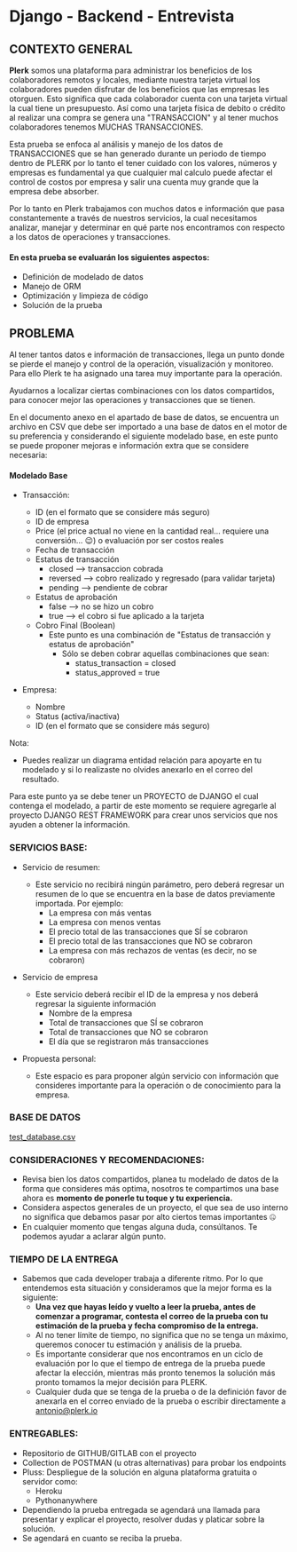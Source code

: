 # Django - Backend - Entrevista

## CONTEXTO GENERAL

**Plerk** somos una plataforma para administrar los beneficios de los colaboradores remotos y locales, mediante nuestra tarjeta virtual los colaboradores pueden disfrutar de los beneficios que las empresas les otorguen. Esto significa que cada colaborador cuenta con una tarjeta virtual la cual tiene un presupuesto. Así como una tarjeta física de debito o crédito al realizar una compra se genera una "TRANSACCION"  y al tener muchos colaboradores tenemos MUCHAS TRANSACCIONES.  

Esta prueba se enfoca al análisis y manejo de los datos de TRANSACCIONES que se han generado durante un periodo de tiempo dentro de PLERK por lo tanto el tener cuidado con los valores, números y empresas es fundamental ya que cualquier mal calculo puede afectar el control de costos por empresa y salir una cuenta muy grande que la empresa debe absorber. 

Por lo tanto en Plerk trabajamos con muchos datos e información que pasa constantemente a través de nuestros servicios, la cual necesitamos analizar, manejar y determinar en qué parte nos encontramos con respecto a los datos de operaciones y transacciones.

#### En esta prueba se evaluarán los siguientes aspectos:

- Definición de modelado de datos
- Manejo de ORM
- Optimización y limpieza de código
- Solución de la prueba 


## PROBLEMA

Al tener tantos datos e información de transacciones, llega un punto donde se pierde el manejo y control de la operación, visualización y monitoreo.  Para ello Plerk te ha asignado una tarea muy importante para la operación.  

Ayudarnos a localizar ciertas combinaciones con los datos compartidos, para conocer mejor las operaciones y transacciones que se tienen. 

En el documento anexo en el apartado de base de datos, se encuentra un archivo en CSV que debe ser importado a una base de datos en el motor de su preferencia y considerando el siguiente modelado base, en este punto se puede proponer mejoras e información extra que se considere necesaria:

#### Modelado Base

- Transacción:

    - ID (en el formato que se considere más seguro)
    - ID de empresa
    - Price (el price actual no viene en la cantidad real... requiere una conversión... 😉) o evaluación por ser costos reales
    - Fecha de transacción
    - Estatus de transacción
        - closed —> transaccion cobrada
        - reversed —> cobro realizado y regresado (para validar tarjeta)
        - pending —> pendiente de cobrar
    - Estatus de aprobación
        - false —> no se hizo un cobro
        - true —>  el cobro si fue aplicado a la tarjeta
    - Cobro Final  (Boolean)
        - Este punto es una combinación de "Estatus de transacción y estatus de aprobación"
            - Sólo se deben cobrar aquellas combinaciones que sean:
                - status_transaction = closed
                - status_approved = true

- Empresa:
    - Nombre
    - Status (activa/inactiva)
    - ID (en el formato que se considere más seguro)

Nota:

- Puedes realizar un diagrama entidad relación para apoyarte en tu modelado y si lo realizaste no olvides anexarlo en el correo del resultado.

Para este punto ya se debe tener un PROYECTO de DJANGO el cual contenga el modelado, a partir de este momento se requiere agregarle al proyecto DJANGO REST FRAMEWORK para crear unos servicios que nos ayuden a obtener la información.

### SERVICIOS BASE:

- Servicio de resumen:
    - Este servicio no recibirá ningún parámetro, pero deberá regresar un resumen de lo que se encuentra en la base de datos previamente importada. Por ejemplo:
        - La empresa con más ventas
        - La empresa con menos ventas
        - El precio total de las transacciones que SÍ se cobraron
        - El precio total de las transacciones que NO se cobraron
        - La empresa con más rechazos de ventas (es decir, no se cobraron)

- Servicio de empresa
    - Este servicio deberá recibir el ID de la empresa y nos deberá regresar la siguiente información
        - Nombre de la empresa
        - Total de transacciones que SÍ se cobraron
        - Total de transacciones que NO se cobraron
        - El día que se registraron más transacciones

- Propuesta personal:
    - Este espacio es para proponer algún servicio con información que consideres importante para la operación o de conocimiento para la empresa.

### BASE DE DATOS

[test_database.csv](test_database.csv)


### CONSIDERACIONES Y RECOMENDACIONES: 

- Revisa bien los datos compartidos, planea tu modelado de datos de la forma que consideres más optima, nosotros te compartimos una base ahora es **momento de ponerle tu toque y tu experiencia.**
- Considera aspectos generales de un proyecto, el que sea de uso interno no significa que debamos pasar por alto ciertos temas importantes 🤐
- En cualquier momento que tengas alguna duda, consúltanos. Te podemos ayudar a aclarar algún punto.


### TIEMPO DE LA ENTREGA

- Sabemos que cada developer trabaja a diferente ritmo. Por lo que entendemos esta situación y consideramos que la mejor forma es la siguiente:
    - **Una vez que hayas leído y vuelto a leer la prueba, antes de comenzar a programar, contesta el correo de la prueba con tu estimación de la prueba y fecha compromiso de la entrega.**
    - Al no tener límite de tiempo, no significa que no se tenga un máximo, queremos conocer  tu estimación y análisis de la prueba.
    - Es importante considerar que nos encontramos en un ciclo de evaluación por lo que el tiempo de entrega de la prueba puede afectar la elección, mientras más pronto tenemos la solución más pronto tomamos la mejor decisión para PLERK.
    - Cualquier duda que se tenga de la prueba o de la definición favor de anexarla en el correo enviado de la prueba o escribir directamente a antonio@plerk.io


### ENTREGABLES:

- Repositorio de GITHUB/GITLAB con el proyecto
- Collection de POSTMAN (u otras alternativas)  para probar los endpoints
- Pluss: Despliegue de la solución en alguna plataforma gratuita o servidor como:
    - Heroku
    - Pythonanywhere
- Dependiendo la prueba entregada se agendará una llamada para presentar y explicar el proyecto, resolver dudas y platicar sobre la solución.
- Se agendará en cuanto se reciba la prueba.
